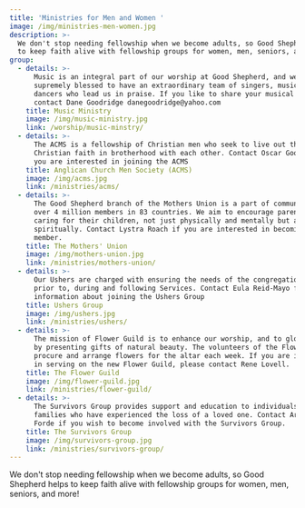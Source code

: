 ```yaml
---
title: 'Ministries for Men and Women '
image: /img/ministries-men-women.jpg
description: >-
  We don't stop needing fellowship when we become adults, so Good Shepherd helps
  to keep faith alive with fellowship groups for women, men, seniors, and more!
group:
  - details: >-
      Music is an integral part of our worship at Good Shepherd, and we are
      supremely blessed to have an extraordinary team of singers, musicians and
      dancers who lead us in praise. If you like to share your musical gifts,
      contact Dane Goodridge danegoodridge@yahoo.com
    title: Music Ministry
    image: /img/music-ministry.jpg
    link: /worship/music-minstry/
  - details: >-
      The ACMS is a fellowship of Christian men who seek to live out the
      Christian faith in brotherhood with each other. Contact Oscar Gooding if
      you are interested in joining the ACMS
    title: Anglican Church Men Society (ACMS)
    image: /img/acms.jpg
    link: /ministries/acms/
  - details: >-
      The Good Shepherd branch of the Mothers Union is a part of community of
      over 4 million members in 83 countries. We aim to encourage parents in
      caring for their children, not just physically and mentally but also
      spiritually. Contact Lystra Roach if you are interested in becoming a
      member.
    title: The Mothers' Union
    image: /img/mothers-union.jpg
    link: /ministries/mothers-union/
  - details: >-
      Our Ushers are charged with ensuring the needs of the congregation are met
      prior to, during and following Services. Contact Eula Reid-Mayo for
      information about joining the Ushers Group
    title: Ushers Group
    image: /img/ushers.jpg
    link: /ministries/ushers/
  - details: >-
      The mission of Flower Guild is to enhance our worship, and to glorify God
      by presenting gifts of natural beauty. The volunteers of the Flower Guild
      procure and arrange flowers for the altar each week. If you are interested
      in serving on the new Flower Guild, please contact Rene Lovell.
    title: The Flower Guild
    image: /img/flower-guild.jpg
    link: /ministries/flower-guild/
  - details: >-
      The Survivors Group provides support and education to individuals and
      families who have experienced the loss of a loved one. Contact Arlene
      Forde if you wish to become involved with the Survivors Group.
    title: The Survivors Group
    image: /img/survivors-group.jpg
    link: /ministries/survivors-group/
---
```



We don't stop needing fellowship when we become adults, so Good Shepherd helps to keep faith alive with fellowship groups for women, men, seniors, and more!

